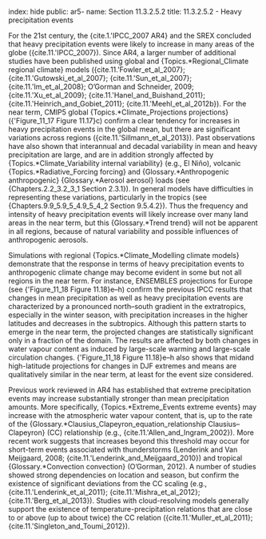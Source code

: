 index: hide
public: ar5-
name: Section 11.3.2.5.2
title: 11.3.2.5.2 - Heavy precipitation events

For the 21st century, the {cite.1.'IPCC_2007 AR4} and the SREX concluded that heavy precipitation events were likely to increase in many areas of the globe ({cite.11.'IPCC_2007}). Since AR4, a larger number of additional studies have been published using global and {Topics.*Regional_Climate regional climate} models ({cite.11.'Fowler_et_al_2007}; {cite.11.'Gutowski_et_al_2007}; {cite.11.'Sun_et_al_2007}; {cite.11.'Im_et_al_2008}; O’Gorman and Schneider, 2009; {cite.11.'Xu_et_al_2009}; {cite.11.'Hanel_and_Buishand_2011}; {cite.11.'Heinrich_and_Gobiet_2011}; {cite.11.'Meehl_et_al_2012b}). For the near term, CMIP5 global {Topics.*Climate_Projections projections} ({'Figure_11_17 Figure 11.17}c) confirm a clear tendency for increases in heavy precipitation events in the global mean, but there are significant variations across regions ({cite.11.'Sillmann_et_al_2013}). Past observations have also shown that interannual and decadal variability in mean and heavy precipitation are large, and are in addition strongly affected by {Topics.*Climate_Variability internal variability} (e.g., El Niño), volcanic {Topics.*Radiative_Forcing forcing} and {Glossary.*Anthropogenic anthropogenic} {Glossary.*Aerosol aerosol} loads (see {Chapters.2.2_3.2_3_1 Section 2.3.1}). In general models have difficulties in representing these variations, particularly in the tropics (see {Chapters.9.9_5.9_5_4.9_5_4_2 Section 9.5.4.2}). Thus the frequency and intensity of heavy precipitation events will likely increase over many land areas in the near term, but this {Glossary.*Trend trend} will not be apparent in all regions, because of natural variability and possible influences of anthropogenic aerosols.

Simulations with regional {Topics.*Climate_Modelling climate models} demonstrate that the response in terms of heavy precipitation events to anthropogenic climate change may become evident in some but not all regions in the near term. For instance, ENSEMBLES projections for Europe (see {'Figure_11_18 Figure 11.18}e–h) confirm the previous IPCC results that changes in mean precipitation as well as heavy precipitation events are characterized by a pronounced north–south gradient in the extratropics, especially in the winter season, with precipitation increases in the higher latitudes and decreases in the subtropics. Although this pattern starts to emerge in the near term, the projected changes are statistically significant only in a fraction of the domain. The results are affected by both changes in water vapour content as induced by large-scale warming and large-scale circulation changes. {'Figure_11_18 Figure 11.18}e–h also shows that midand high-latitude projections for changes in DJF extremes and means are qualitatively similar in the near term, at least for the event size considered.

Previous work reviewed in AR4 has established that extreme precipitation events may increase substantially stronger than mean precipitation amounts. More specifically, {Topics.*Extreme_Events extreme events} may increase with the atmospheric water vapour content, that is, up to the rate of the {Glossary.*Clausius_Clapeyron_equation_relationship Clausius–Clapeyron} (CC) relationship (e.g., {cite.11.'Allen_and_Ingram_2002}). More recent work suggests that increases beyond this threshold may occur for short-term events associated with thunderstorms (Lenderink and Van Meijgaard, 2008; {cite.11.'Lenderink_and_Meijgaard_2010}) and tropical {Glossary.*Convection convection} (O’Gorman, 2012). A number of studies showed strong dependencies on location and season, but confirm the existence of significant deviations from the CC scaling (e.g., {cite.11.'Lenderink_et_al_2011}; {cite.11.'Mishra_et_al_2012}; {cite.11.'Berg_et_al_2013}). Studies with cloud-resolving models generally support the existence of temperature-precipitation relations that are close to or above (up to about twice) the CC relation ({cite.11.'Muller_et_al_2011}; {cite.11.'Singleton_and_Toumi_2012}).
